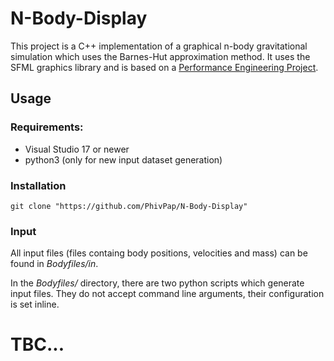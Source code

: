 # N-Body-Display
This project is a C++ implementation of a graphical n-body gravitational simulation which uses the Barnes-Hut approximation method. It uses the SFML graphics library and is based on a [Performance Engineering Project](https://github.com/PhivPap/Performance-Engineering/tree/master/Project).


## Usage 
### Requirements:
- Visual Studio 17 or newer
- python3 (only for new input dataset generation)


### Installation
```
git clone "https://github.com/PhivPap/N-Body-Display"
```

### Input
All input files (files containg body positions, velocities and mass) can be found in *Bodyfiles/in*. 

In the *Bodyfiles/* directory, there are two python scripts which generate input files. They do not accept command line arguments, their configuration is set inline.


# **TBC...**
